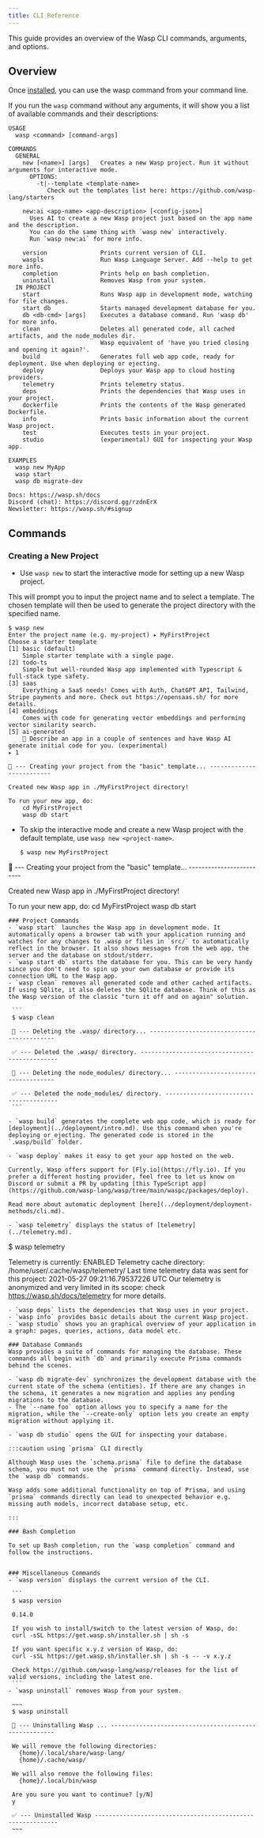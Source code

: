 ```yaml
---
title: CLI Reference
---
```

This guide provides an overview of the Wasp CLI commands, arguments, and options.

## Overview

Once [installed](../quick-start), you can use the wasp command from your command line.

If you run the `wasp` command without any arguments, it will show you a list of available commands and their descriptions:

```
USAGE
  wasp <command> [command-args]

COMMANDS
  GENERAL
    new [<name>] [args]   Creates a new Wasp project. Run it without arguments for interactive mode.
      OPTIONS:
        -t|--template <template-name>
           Check out the templates list here: https://github.com/wasp-lang/starters

    new:ai <app-name> <app-description> [<config-json>]
      Uses AI to create a new Wasp project just based on the app name and the description.
      You can do the same thing with `wasp new` interactively.
      Run `wasp new:ai` for more info.

    version               Prints current version of CLI.
    waspls                Run Wasp Language Server. Add --help to get more info.
    completion            Prints help on bash completion.
    uninstall             Removes Wasp from your system.
  IN PROJECT
    start                 Runs Wasp app in development mode, watching for file changes.
    start db              Starts managed development database for you.
    db <db-cmd> [args]    Executes a database command. Run 'wasp db' for more info.
    clean                 Deletes all generated code, all cached artifacts, and the node_modules dir.
                          Wasp equivalent of 'have you tried closing and opening it again?'.
    build                 Generates full web app code, ready for deployment. Use when deploying or ejecting.
    deploy                Deploys your Wasp app to cloud hosting providers.
    telemetry             Prints telemetry status.
    deps                  Prints the dependencies that Wasp uses in your project.
    dockerfile            Prints the contents of the Wasp generated Dockerfile.
    info                  Prints basic information about the current Wasp project.
    test                  Executes tests in your project.
    studio                (experimental) GUI for inspecting your Wasp app.

EXAMPLES
  wasp new MyApp
  wasp start
  wasp db migrate-dev

Docs: https://wasp.sh/docs
Discord (chat): https://discord.gg/rzdnErX
Newsletter: https://wasp.sh/#signup
```

## Commands

### Creating a New Project
 - Use `wasp new` to start the interactive mode for setting up a new Wasp project.

  This will prompt you to input the project name and to select a template. The chosen template will then be used to generate the project directory with the specified name.

  ```
  $ wasp new
  Enter the project name (e.g. my-project) ▸ MyFirstProject
  Choose a starter template
  [1] basic (default)
      Simple starter template with a single page.
  [2] todo-ts
      Simple but well-rounded Wasp app implemented with Typescript & full-stack type safety.
  [3] saas
      Everything a SaaS needs! Comes with Auth, ChatGPT API, Tailwind, Stripe payments and more. Check out https://opensaas.sh/ for more details.
  [4] embeddings
      Comes with code for generating vector embeddings and performing vector similarity search.
  [5] ai-generated
      🤖 Describe an app in a couple of sentences and have Wasp AI generate initial code for you. (experimental)
  ▸ 1

  🐝 --- Creating your project from the "basic" template... -------------------------

  Created new Wasp app in ./MyFirstProject directory!

  To run your new app, do:
      cd MyFirstProject
      wasp db start
  ```
 - To skip the interactive mode and create a new Wasp project with the default template, use `wasp new <project-name>`.

   ```
   $ wasp new MyFirstProject
  🐝 --- Creating your project from the "basic" template... -------------------------

  Created new Wasp app in ./MyFirstProject directory!

  To run your new app, do:
      cd MyFirstProject
      wasp db start
   ```
### Project Commands
 - `wasp start` launches the Wasp app in development mode. It automatically opens a browser tab with your application running and watches for any changes to .wasp or files in `src/` to automatically reflect in the browser. It also shows messages from the web app, the server and the database on stdout/stderr.
 - `wasp start db` starts the database for you. This can be very handy since you don't need to spin up your own database or provide its connection URL to the Wasp app.
 - `wasp clean` removes all generated code and other cached artifacts. If using SQlite, it also deletes the SQlite database. Think of this as the Wasp version of the classic "turn it off and on again" solution.

    ```
    $ wasp clean

    🐝 --- Deleting the .wasp/ directory... -------------------------------------------

    ✅ --- Deleted the .wasp/ directory. ----------------------------------------------

    🐝 --- Deleting the node_modules/ directory... ------------------------------------

    ✅ --- Deleted the node_modules/ directory. ---------------------------------------
    ```

 - `wasp build` generates the complete web app code, which is ready for [deployment](../deployment/intro.md). Use this command when you're deploying or ejecting. The generated code is stored in the `.wasp/build` folder.

 - `wasp deploy` makes it easy to get your app hosted on the web.

  Currently, Wasp offers support for [Fly.io](https://fly.io). If you prefer a different hosting provider, feel free to let us know on Discord or submit a PR by updating [this TypeScript app](https://github.com/wasp-lang/wasp/tree/main/waspc/packages/deploy).

  Read more about automatic deployment [here](../deployment/deployment-methods/cli.md).

 - `wasp telemetry` displays the status of [telemetry](../telemetry.md).

   ```
   $ wasp telemetry

   Telemetry is currently: ENABLED
   Telemetry cache directory: /home/user/.cache/wasp/telemetry/
   Last time telemetry data was sent for this project: 2021-05-27 09:21:16.79537226 UTC
   Our telemetry is anonymized and very limited in its scope: check https://wasp.sh/docs/telemetry for more details.

   ```
 - `wasp deps` lists the dependencies that Wasp uses in your project.
 - `wasp info` provides basic details about the current Wasp project.
 - `wasp studio` shows you an graphical overview of your application in a graph: pages, queries, actions, data model etc.

### Database Commands
Wasp provides a suite of commands for managing the database. These commands all begin with `db` and primarily execute Prisma commands behind the scenes.

 - `wasp db migrate-dev` synchronizes the development database with the current state of the schema (entities). If there are any changes in the schema, it generates a new migration and applies any pending migrations to the database.
   - The `--name foo` option allows you to specify a name for the migration, while the `--create-only` option lets you create an empty migration without applying it.

 - `wasp db studio` opens the GUI for inspecting your database.

:::caution using `prisma` CLI directly

Although Wasp uses the `schema.prisma` file to define the database schema, you must not use the `prisma` command directly. Instead, use the `wasp db` commands.

Wasp adds some additional functionality on top of Prisma, and using `prisma` commands directly can lead to unexpected behavior e.g. missing auth models, incorrect database setup, etc.

:::

### Bash Completion

To set up Bash completion, run the `wasp completion` command and follow the instructions.


### Miscellaneous Commands
 - `wasp version` displays the current version of the CLI.

    ```
    $ wasp version

    0.14.0

    If you wish to install/switch to the latest version of Wasp, do:
    curl -sSL https://get.wasp.sh/installer.sh | sh -s

    If you want specific x.y.z version of Wasp, do:
    curl -sSL https://get.wasp.sh/installer.sh | sh -s -- -v x.y.z

    Check https://github.com/wasp-lang/wasp/releases for the list of valid versions, including the latest one.
    ```
 - `wasp uninstall` removes Wasp from your system.

    ~~~
    $ wasp uninstall

    🐝 --- Uninstalling Wasp ... ------------------------------------------------------

    We will remove the following directories:
      {home}/.local/share/wasp-lang/
      {home}/.cache/wasp/

    We will also remove the following files:
      {home}/.local/bin/wasp

    Are you sure you want to continue? [y/N]
    y

    ✅ --- Uninstalled Wasp -----------------------------------------------------------
    ~~~
